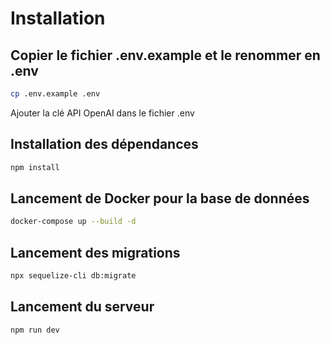 # Installation

## Copier le fichier .env.example et le renommer en .env

```bash
cp .env.example .env
```

Ajouter la clé API OpenAI dans le fichier .env

## Installation des dépendances

```bash
npm install
```

## Lancement de Docker pour la base de données

```bash
docker-compose up --build -d
```

## Lancement des migrations 

```bash
npx sequelize-cli db:migrate
```

## Lancement du serveur

```bash
npm run dev
```

